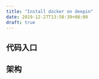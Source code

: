 ```yaml
---
title: "Install docker on deepin"
date: 2019-12-27T13:58:39+08:00
draft: true
---
```

## 代码入口


## 架构


